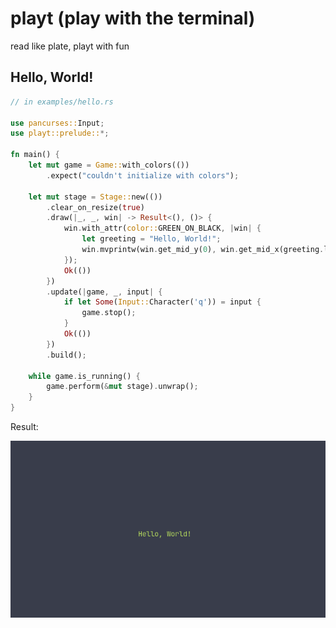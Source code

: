 # playt (play with the terminal)

read like plate, playt with fun

## Hello, World!

```rs
// in examples/hello.rs

use pancurses::Input;
use playt::prelude::*;

fn main() {
    let mut game = Game::with_colors(())
        .expect("couldn't initialize with colors");
    
    let mut stage = Stage::new(())
        .clear_on_resize(true)
        .draw(|_, _, win| -> Result<(), ()> {
            win.with_attr(color::GREEN_ON_BLACK, |win| {
                let greeting = "Hello, World!";
                win.mvprintw(win.get_mid_y(0), win.get_mid_x(greeting.len() as i32), greeting);
            });
            Ok(())
        })
        .update(|game, _, input| {
            if let Some(Input::Character('q')) = input {
                game.stop();
            }
            Ok(())
        })
        .build();
    
    while game.is_running() {
        game.perform(&mut stage).unwrap();
    }
}
```

Result: <br><center>
![A terminal screen with "Hello, World!" written in green in the middle of it](img/hello.png)
</center>
